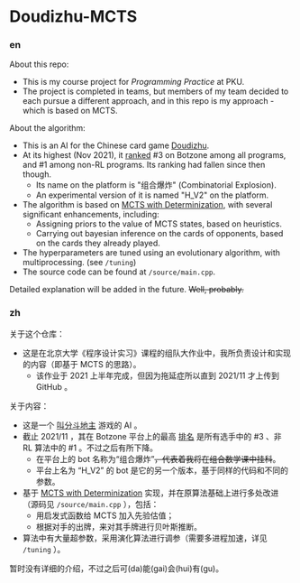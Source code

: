 # Doudizhu-MCTS

### en

About this repo:

- This is my course project for *Programming Practice* at PKU.
- The project is completed in teams, but members of my team decided to each pursue a different approach, and in this repo is my approach - which is based on MCTS.

About the algorithm:

- This is an AI for the Chinese card game [Doudizhu](https://www.botzone.org.cn/game/FightTheLandlord2).
- At its highest (Nov 2021), it [ranked](https://www.botzone.org.cn/game/ranklist/5e36c89c4019f43051e45589) #3 on Botzone among all programs, and #1 among non-RL programs. Its ranking had fallen since then though.
  - Its name on the platform is "组合爆炸" (Combinatorial Explosion).
  - An experimental version of it is named "H_V2" on the platform.
- The algorithm is based on [MCTS with Determinization](https://ieeexplore.ieee.org/document/6031993), with several significant enhancements, including:
  - Assigning priors to the value of MCTS states, based on heuristics.
  - Carrying out bayesian inference on the cards of opponents, based on the cards they already played.
- The hyperparameters are tuned using an evolutionary algorithm, with multiprocessing. (see `/tuning`)
- The source code can be found at `/source/main.cpp`.

Detailed explanation will be added in the future. ~~Well, probably.~~

### zh

关于这个仓库：

- 这是在北京大学《程序设计实习》课程的组队大作业中，我所负责设计和实现的内容（即基于 MCTS 的思路）。
  - 该作业于 2021 上半年完成，但因为拖延症所以直到 2021/11 才上传到 GitHub 。

关于内容：

- 这是一个 [叫分斗地主](https://www.botzone.org.cn/game/FightTheLandlord2) 游戏的 AI 。
- 截止 2021/11 ，其在 Botzone 平台上的最高 [排名](https://www.botzone.org.cn/game/ranklist/5e36c89c4019f43051e45589) 是所有选手中的 #3 、非 RL 算法中的 #1 。不过之后有所下降。
  - 在平台上的 bot 名称为“组合爆炸”~~，代表着我将在组合数学课中挂科~~。
  - 平台上名为 “H_V2” 的 bot 是它的另一个版本，基于同样的代码和不同的参数。
- 基于 [MCTS with Determinization](https://ieeexplore.ieee.org/document/6031993) 实现，并在原算法基础上进行多处改进（源码见 `/source/main.cpp` ），包括：
  - 用启发式函数给 MCTS 加入先验估值；
  - 根据对手的出牌，来对其手牌进行贝叶斯推断。
- 算法中有大量超参数，采用演化算法进行调参（需要多进程加速，详见 `/tuning` ）。

暂时没有详细的介绍，不过之后可(da)能(gai)会(hui)有(gu)。
